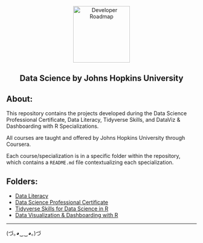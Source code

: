 <p align="center">
  <a href="https://github.com/marcoshsq/JHUDataScience">
    <img src="https://github.com/marcoshsq/JHUDataScience/blob/main/data-science-icon.png" alt="Developer Roadmap" width="150" height="">
  </a>
</p>
<h2 align="center">Data Science by Johns Hopkins University</h2>

## About:

This repository contains the projects developed during the Data Science Professional Certificate, Data Literacy, Tidyverse Skills, and DataViz & Dashboarding with R Specializations.

All courses are taught and offered by Johns Hopkins University through Coursera.

Each course/specialization is in a specific folder within the repository, which contains a ``README.md`` file contextualizing each specialization.

##

## Folders:

- [Data Literacy](https://github.com/marcoshsq/JHUDataScience/tree/main/01.%20Data%20Literacy%20Specialization)
- [Data Science Professional Certificate](https://github.com/marcoshsq/JHUDataScience/tree/main/02.%20Data%20Science%20Professional%20Certificate)
- [Tidyverse Skills for Data Science in R](https://github.com/marcoshsq/JHUDataScience/tree/main/03.%20Tidyverse%20Skills%20for%20Data%20Science%20in%20R%20Specialization)
- [Data Visualization & Dashboarding with R](https://github.com/marcoshsq/JHUDataScience/tree/main/04.%20Data%20Visualization%20%26%20Dashboarding%20with%20R)

---

(づ｡◕‿‿◕｡)づ
